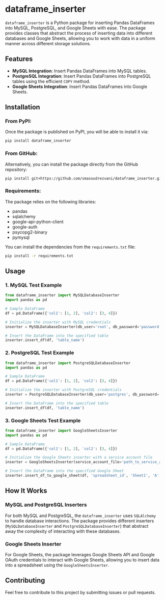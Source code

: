 # dataframe_inserter

`dataframe_inserter` is a Python package for inserting Pandas DataFrames into MySQL, PostgreSQL, and Google Sheets with ease. The package provides classes that abstract the process of inserting data into different databases and Google Sheets, allowing you to work with data in a uniform manner across different storage solutions.

## Features
- **MySQL Integration**: Insert Pandas DataFrames into MySQL tables.
- **PostgreSQL Integration**: Insert Pandas DataFrames into PostgreSQL tables using the efficient `COPY` method.
- **Google Sheets Integration**: Insert Pandas DataFrames into Google Sheets.

## Installation

### From PyPI:
Once the package is published on PyPI, you will be able to install it via:

```bash
pip install dataframe_inserter
```

### From GitHub:
Alternatively, you can install the package directly from the GitHub repository:

```bash
pip install git+https://github.com/smasoudrezvani/dataframe_inserter.git
```

### Requirements:
The package relies on the following libraries:
- pandas
- sqlalchemy
- google-api-python-client
- google-auth
- psycopg2-binary
- pymysql

You can install the dependencies from the `requirements.txt` file:
```bash
pip install -r requirements.txt
```

## Usage

### 1. MySQL Test Example

```python
from dataframe_inserter import MySQLDatabaseInserter
import pandas as pd

# Sample DataFrame
df = pd.DataFrame({'col1': [1, 2], 'col2': [3, 4]})

# Initialize the inserter with MySQL credentials
inserter = MySQLDatabaseInserter(db_user='root', db_password='password', db_host='localhost', db_port='3306', db_name='test_db')

# Insert the DataFrame into the specified table
inserter.insert_df(df, 'table_name')
```

### 2. PostgreSQL Test Example

```python
from dataframe_inserter import PostgreSQLDatabaseInserter
import pandas as pd

# Sample DataFrame
df = pd.DataFrame({'col1': [1, 2], 'col2': [3, 4]})

# Initialize the inserter with PostgreSQL credentials
inserter = PostgreSQLDatabaseInserter(db_user='postgres', db_password='password', db_host='localhost', db_port='5432', db_name='test_db')

# Insert the DataFrame into the specified table
inserter.insert_df(df, 'table_name')
```

### 3. Google Sheets Test Example

```python
from dataframe_inserter import GoogleSheetsInserter
import pandas as pd

# Sample DataFrame
df = pd.DataFrame({'col1': [1, 2], 'col2': [3, 4]})

# Initialize the Google Sheets inserter with a service account file
inserter = GoogleSheetsInserter(service_account_file='path_to_service_account.json')

# Insert the DataFrame into the specified Google Sheet
inserter.insert_df_to_google_sheet(df, 'spreadsheet_id', 'Sheet1', 'A', 'S')
```

## How It Works

### MySQL and PostgreSQL Inserters
For both MySQL and PostgreSQL, the `dataframe_inserter` uses `SQLAlchemy` to handle database interactions. The package provides different inserters (`MySQLDatabaseInserter` and `PostgreSQLDatabaseInserter`) that abstract away the complexity of interacting with these databases.

### Google Sheets Inserter
For Google Sheets, the package leverages Google Sheets API and Google OAuth credentials to interact with Google Sheets, allowing you to insert data into a spreadsheet using the `GoogleSheetsInserter`.

## Contributing

Feel free to contribute to this project by submitting issues or pull requests.

